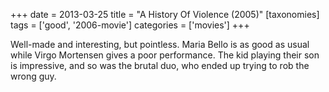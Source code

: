 +++
date = 2013-03-25
title = "A History Of Violence (2005)"
[taxonomies]
tags = ['good', '2006-movie']
categories = ['movies']
+++

Well-made and interesting, but pointless. Maria Bello is as good as
usual while Virgo Mortensen gives a poor performance. The kid playing
their son is impressive, and so was the brutal duo, who ended up trying
to rob the wrong guy.
